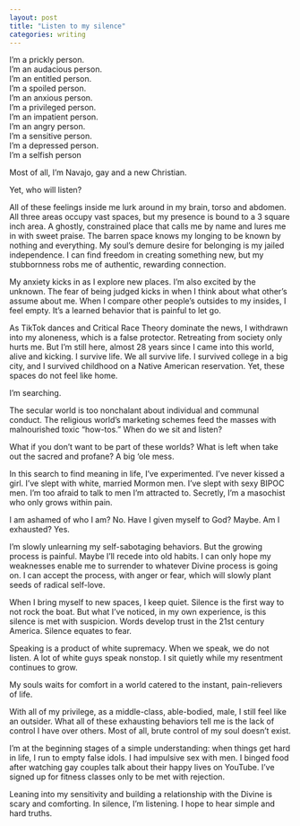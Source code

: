 ```yaml
---
layout: post
title: "Listen to my silence"
categories: writing
---
```


I’m a prickly person.  
I’m an audacious person.  
I’m an entitled person.  
I’m a spoiled person.  
I’m an anxious person.  
I’m a privileged person.  
I’m an impatient person.  
I’m an angry person.  
I’m a sensitive person.  
I’m a depressed person.  
I’m a selfish person 

Most of all, I’m Navajo, gay and a new Christian.

Yet, who will listen?

All of these feelings inside me lurk around in my brain, torso and abdomen. All three areas occupy vast spaces, but my presence is bound to a 3 square inch area. A ghostly, constrained place that calls me by name and lures me in with sweet praise. The barren space knows my longing to be known by nothing and everything. My soul’s demure desire for belonging is my jailed independence. I can find freedom in creating something new, but my stubbornness robs me of authentic, rewarding connection.

My anxiety kicks in as I explore new places. I’m also excited by the unknown. The fear of being judged kicks in when I think about what other’s assume about me. When I compare other people’s outsides to my insides, I feel empty. It’s a learned behavior that is painful to let go.

As TikTok dances and Critical Race Theory dominate the news, I withdrawn into my aloneness, which is a false protector. Retreating from society only hurts me. But I’m still here, almost 28 years since I came into this world, alive and kicking. I survive life. We all survive life. I survived college in a big city, and I survived childhood on a Native American reservation. Yet, these spaces do not feel like home.

I’m searching.

The secular world is too nonchalant about individual and communal conduct. The religious world’s marketing schemes feed the masses with malnourished toxic “how-tos.” When do we sit and listen?  

What if you don’t want to be part of these worlds? What is left when take out the sacred and profane? A big ‘ole mess.

In this search to find meaning in life, I’ve experimented. I’ve never kissed a girl. I’ve slept with white, married Mormon men. I’ve slept with sexy BIPOC men. I’m too afraid to talk to men I’m attracted to. Secretly, I’m a masochist who only grows within pain.

I am ashamed of who I am? No. Have I given myself to God? Maybe. Am I exhausted? Yes.

I’m slowly unlearning my self-sabotaging behaviors. But the growing process is painful. Maybe I’ll recede into old habits. I can only hope my weaknesses enable me to surrender to whatever Divine process is going on. I can accept the process, with anger or fear, which will slowly plant seeds of radical self-love.

When I bring myself to new spaces, I keep quiet. Silence is the first way to not rock the boat. But what I’ve noticed, in my own experience, is this silence is met with suspicion. Words develop trust in the 21st century America. Silence equates to fear.

Speaking is a product of white supremacy. When we speak, we do not listen. A lot of white guys speak nonstop. I sit quietly while my resentment continues to grow.

My souls waits for comfort in a world catered to the instant, pain-relievers of life.

With all of my privilege, as a middle-class, able-bodied, male, I still feel like an outsider. What all of these exhausting behaviors tell me is the lack of control I have over others. Most of all, brute control of my soul doesn’t exist.

I’m at the beginning stages of a simple understanding: when things get hard in life, I run to empty false idols. I had impulsive sex with men. I binged food after watching gay couples talk about their happy lives on YouTube. I’ve signed up for fitness classes only to be met with rejection.

Leaning into my sensitivity and building a relationship with the Divine is scary and comforting. In silence, I’m listening. I hope to hear simple and hard truths.

